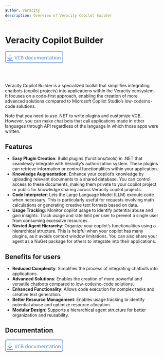 ```yaml
---
author: Veracity
description: Overview of Veracity Copilot Builder
---
```


# Veracity Copilot Builder
<a href="https://veracitycdnprod.blob.core.windows.net/developer/veracitystatic/vcb/Veracity%20Copilot%20Builder%20documentation.pdf" download>
    <img src="assets/vcbbutton.png" alt="Veracity Copilot Builder documentation" height="40">
  </a>

  <br></br>

Veracity Copilot Builder is a specialized toolkit that simplifies integrating chatbots (copilot projects) into applications within the Veracity ecosystem. It focuses on a code-first approach, enabling the creation of more advanced solutions compared to Microsoft Copilot Studio’s low-code/no-code solutions.

Note that you need to use .NET to write plugins and customize VCB. However, you can make chat bots that call applications made in other languages through API regardless of the language in which those apps were written.

## Features
* **Easy Plugin Creation**: Build plugins (functions/tools) in .NET that seamlessly integrate with Veracity’s authorization system. These plugins can retrieve information or control functionalities within your application.
* **Knowledge Augmentation**: Enhance your copilot’s knowledge by uploading relevant documents to a shared database. You can control access to these documents, making them private to your copilot project or public for knowledge sharing across Veracity copilot projects.
* **Code Interpreter**: Lets the Large Language Model (LLM) execute code when necessary. This is particularly useful for requests involving math calculations or generating creative text formats based on data. 
* **Usage Tracking**: Monitor copilot usage to identify potential abuse and gain insights. Track usage and rate limit per user to prevent a single user from consuming excessive resources.
* **Nested Agent Hierarchy**: Organize your copilot’s functionalities using a hierarchical structure. This is helpful when your copilot has many plugins, as it avoids context window limitations. You can also share your agent as a NuGet package for others to integrate into their applications.

## Benefits for users
* **Reduced Complexity**: Simplifies the process of integrating chatbots into applications.
* **Advanced Solutions**: Enables the creation of more powerful and versatile chatbots compared to low-code/no-code solutions.
* **Enhanced Functionality**: Allows code execution for complex tasks and creative text generation.
* **Better Resource Management**: Enables usage tracking to identify potential abuse and optimize resource allocation.
* **Modular Design**: Supports a hierarchical agent structure for better organization and reusability.

## Documentation
<a href="https://veracitycdnprod.blob.core.windows.net/developer/veracitystatic/vcb/Veracity%20Copilot%20Builder%20documentation.pdf" download>
    <img src="assets/vcbbutton.png" alt="Veracity Copilot Builder documentation" height="40">
  </a>